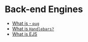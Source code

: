 # Back-end Engines

- [What is - <code>pug</code>](https://github.com/BekCodingAddict/Back-End/blob/master/engines/docs/Pug.md)
- [What is <code>Handlebars?</code>](https://github.com/BekCodingAddict/Back-End/blob/master/engines/docs/Handlebars.md)
- [What is EJS](https://github.com/BekCodingAddict/Back-End/blob/master/engines/docs/EJS.md)
